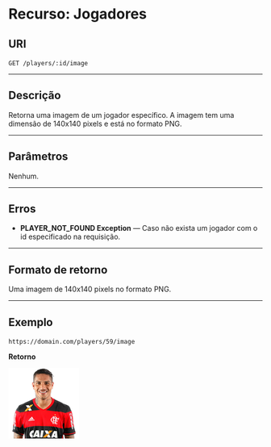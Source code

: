 
# Recurso: Jogadores

## URI
    GET /players/:id/image
***

## Descrição
Retorna uma imagem de um jogador específico. A imagem tem uma dimensão de 140x140 pixels e está no formato PNG.
***

## Parâmetros
Nenhum.
***

## Erros
- **PLAYER_NOT_FOUND Exception** — Caso não exista um jogador com o id especificado na requisição.
***

## Formato de retorno
Uma imagem de 140x140 pixels no formato PNG.
***

## Exemplo

    https://domain.com/players/59/image

**Retorno**

![N|Solid](https://github.com/jeanthome/campeonato-brasileiro/blob/master/apicore/src/main/resources/images/clubs/flamengo/guerrero.png)
